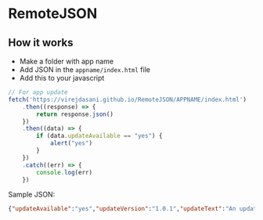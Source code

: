 # RemoteJSON

## How it works
- Make a folder with app name
- Add JSON in the `appname/index.html` file
- Add this to your javascript
```javascript
// For app update
fetch('https://virejdasani.github.io/RemoteJSON/APPNAME/index.html')
    .then((response) => {
        return response.json()
    })
    .then((data) => {
        if (data.updateAvailable == "yes") {
            alert("yes")
        }
    })
    .catch((err) => {
        console.log(err)
    })
```

Sample JSON:
```json
{"updateAvailable":"yes","updateVersion":"1.0.1","updateText":"An update is available","updateURL":"https://github.com/virejdasani/Geniemoji/releases/tag/v1.0.0"}
```
